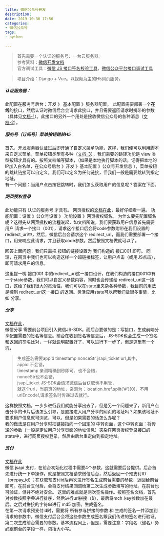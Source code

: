 ```yaml
---
title: 微信公众号开发  
description:  
date: 2019-10-30 17:56  
categories:
- 微信公众号   
tags:  
- python  
 
---
```

> 首先需要一个认证的服务号、一台云服务器。  
参考资料：[微信开发文档](https://mp.weixin.qq.com/wiki?t=resource/res_main&id=mp1445241432)  
官方调试工具：[微信 JS 接口签名校验工具](https://mp.weixin.qq.com/debug/cgi-bin/sandbox?t=jsapisign)，[微信公众平台接口调试工具](https://mp.weixin.qq.com/debug/cgi-bin/apiinfo)   

> 项目介绍：Django + Vue。以视频为主的H5网页服务。
##### 认证服务器：
此配置在服务号后台：开发 》 基本配置 》服务器配置。
此配置需要部署一个**在线**的接口，然后认证时微信后台会请求此接口，并且需要返回请求时携带的参数（具体见[文档-1](https://mp.weixin.qq.com/wiki?t=resource/res_main&id=mp1421135319)）。此接口的另外一个用处是接收微信公众号的各种消息（[文档-2](https://mp.weixin.qq.com/wiki?t=resource/res_main&id=mp1421140453)）。  

##### 服务号（订阅号）菜单按钮跳转H5  
首先，开发服务器认证过后即开通了自定义菜单功能，这样，我们便可以利用脚本来自定义菜单，菜单按钮类型有多种（[文档-3](https://mp.weixin.qq.com/wiki?t=resource/res_main&id=mp1421141013)），我们需要的跳转功能是 view 类型按钮才具有的。按照文档编写脚本，（如果是本地执行脚本的话，记得把本地的IP加入白名单，在公众号后台 》开发 》基本配置 》公众号开发信息
），菜单按钮的跳转链接可以自定义，我们可以定义为任何链接，但我们一般是需要跳转到指定地址。   
有一个问题：当用户点击按钮跳转时，我们怎么获取用户的信息呢？答案在下面。
##### 网页授权登录
此功能只有 认证的服务号 才具有。
网页授权的[文档在此](https://mp.weixin.qq.com/wiki?t=resource/res_main&id=mp1421140842)，最好仔细看一遍。
功能配置：设置 》公众号设置 》 功能设置 》网页授权域名。
为什么要先配置域名呢？这得先从网页授权的流程说起，如文档所说，我们要获取用户信息首先需要 用户 请求一个接口（001），请求这个接口后会将code参数附带在我们设置的redirect_uri中，然后，微信后台会请求这个 redirect_uri，而我们需要部署一个接口，用来响应此请求，并且获取code参数。然后按照文档做就可以了。  

回答上面问题：我们只需把 按钮的链接设置为 我们构造的 接口001 即可。
同理，在网页中我们也可以构造这样一个超链接标签，让用户点击（或用JS点击），即可请求用户的信息。  

这里提一嘴 接口001 中的redirect_uri这一接口设计，在我们构造的接口001中有一个state参数，我们可以自定义参数内容，同时也会传递给 redirect_uri这一接口，这给了我们很大的灵活性，我们可以在state里夹杂各种参数，我目前的用法是控制 redirect_uri这一接口 的返回。灵活应用state可以帮我们做很多事情，比如 分享。
##### 分享
[文档在此](https://mp.weixin.qq.com/wiki?t=resource/res_main&id=mp1421141115)，  
微信分享 需要前台项目引入微信JS-SDK。而后台要做的是：写接口，生成前端分享配置需要的签名等信息。前台在收到签名等信息后，JS-SDK也会生成一个签名和返回的签名比对，一样就说明配置好了，可以进行下一步了，但是这里有一个坑，  
>生成签名需要appid timestamp nonceStr jsapi_ticket url,其中，  
appid 不会错，  
timestamp 亲测精确到秒即可，也不会错，  
nonceStr也不会错，  
jsapi_ticket JS-SDK会请求微信后台获取也不用管，  
就这个url，当前页的地址，亲测为：location.href.split('#')[0]，不用urlEncode!,请求签名时传递过去就行。  

这样按照文档，一步步进行我们就能分享出去了，但是另一个问题来了，新用户点击分享的卡片后该怎么引导，是直接进入用户分享的网页的地址吗？如果该地址不要求用户信息就可浏览，可以，但是如果需要的话怎么办呢？  
我的做法是在用户分享时把链接指向一个固定的 中转页面，这个中转页面：将传递的参数（一般是定位用户分享页面的地址信息）夹杂在网页授权登录接口的state中，进行网页授权登录，然后由后台重定向到指定地址。

##### 支付
[文档在此](https://pay.weixin.qq.com/wiki/doc/api/jsapi.php?chapter=4_3)  
微信 jsapi 支付，在前台初始化过程中需要4个参数，这就需要后台提供。后台首先进行统一下单操作，就是按照文档请求微信后台，然后返回一个预支付ID（prepay_id）；在获取预支付id后再次进行签名生成前台需要的参数，返回给前台即可。在前台支付后，会将支付结果回调给第二次生成参数填写的地址。在前台也可验证，但并不绝对安全。
这里的难点就是两次签名操作。按照签名文档，首先对参数按照字典进行排序，然后进行url拼接（&），最后将mch_key参数加在最后。之后对拼接的字符串进行 md5 加密。生成签名。  
在第一次请求预支付id时，需要将 所有参与拼接的参数 和 生成的签名一并添加到请求的参数中。微信支付后台会将这些参数生成签名跟我们传递的签名进行验证。  
第二次生成前台需要的参数。基本流程同上，但是，需要注意：字段名（键名）务必跟前台的字段一样，包括大小写。